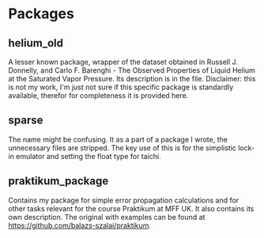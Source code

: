 # Packages
## helium_old
A lesser known package, wrapper of the dataset obtained in Russell J. Donnelly, and Carlo F. Barenghi - The Observed Properties of Liquid Helium at the Saturated Vapor Pressure.
Its description is in the file. Disclaimer: this is not my work, I'm just not sure if this specific package is standardly available, therefor for completeness it is provided here.

## sparse
The name might be confusing. It as a part of a package I wrote, the unnecessary files are stripped. The key use of this is for the simplistic lock-in emulator and setting the float type for taichi.

## praktikum_package
Contains my package for simple error propagation calculations and for other tasks  relevant for the course Praktikum at MFF UK. 
It also contains its own description. The original with examples can be found at https://github.com/balazs-szalai/praktikum.
